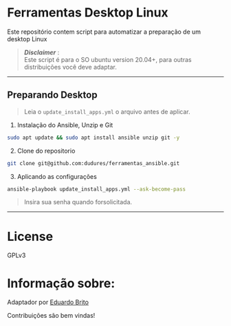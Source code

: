 # Ferramentas Desktop Linux

Este repositório contem script para automatizar a preparação de um desktop Linux


> **_Disclaimer_** :  
> Este script é para o SO ubuntu version 20.04+, para outras distribuições você deve adaptar.
___

## Preparando Desktop

> Leia o  `update_install_apps.yml` o arquivo antes de aplicar.

1. Instalação do Ansible, Unzip e Git
```bash
sudo apt update && sudo apt install ansible unzip git -y
```
2. Clone do repositorio
```bash
git clone git@github.com:dudures/ferramentas_ansible.git
```

3. Aplicando as configurações
```bash
ansible-playbook update_install_apps.yml --ask-become-pass
```
>Insira sua senha quando forsolicitada.
___

# License
GPLv3

# Informação sobre:
Adaptador por [Eduardo Brito](https://github.com/dudures)

Contribuições são bem vindas!
